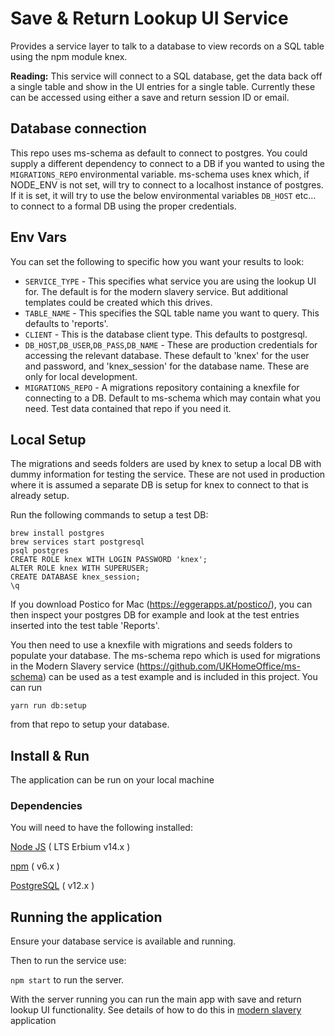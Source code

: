 # Save & Return Lookup UI Service
Provides a service layer to talk to a database to view records on a SQL table using the npm module knex.

**Reading:**  This service will connect to a SQL database, get the data back off a single table and show in the UI entries for a single table. Currently these can be accessed using either a save and return session ID or email.

## Database connection
This repo uses ms-schema as default to connect to postgres. You could supply a different dependency to connect to a DB if you wanted to using the `MIGRATIONS_REPO` environmental variable. ms-schema uses knex which, if NODE_ENV is not set, will try to connect to a localhost instance of postgres. If it is set, it will try to use the below environmental variables `DB_HOST` etc... to connect to a formal DB using the proper credentials.

## Env Vars
You can set the following to specific how you want your results to look:
- `SERVICE_TYPE` - This specifies what service you are using the lookup UI for. The default is for the modern slavery service. But additional templates could be created which this drives.
- `TABLE_NAME` - This specifies the SQL table name you want to query. This defaults to 'reports'.
- `CLIENT` - This is the database client type. This defaults to postgresql.
- `DB_HOST`,`DB_USER`,`DB_PASS`,`DB_NAME` - These are production credentials for accessing the relevant database. These default to 'knex' for the user and password, and 'knex_session' for the database name. These are only for local development.
- `MIGRATIONS_REPO` - A migrations repository containing a knexfile for connecting to a DB. Default to ms-schema which may contain what you need. Test data contained that repo if you need it.

## Local Setup
The migrations and seeds folders are used by knex to setup a local DB with dummy information for testing the service. These are not used in production where it is assumed a separate DB is setup for knex to connect to that is already setup.

Run the following commands to setup a test DB:
```
brew install postgres
brew services start postgresql
psql postgres
CREATE ROLE knex WITH LOGIN PASSWORD 'knex';
ALTER ROLE knex WITH SUPERUSER;
CREATE DATABASE knex_session;
\q
```
If you download Postico for Mac (https://eggerapps.at/postico/), you can then inspect your postgres DB for example and look at the test entries inserted into the test table 'Reports'.

You then need to use a knexfile with migrations and seeds folders to populate your database.
The ms-schema repo which is used for migrations in the Modern Slavery service (https://github.com/UKHomeOffice/ms-schema) can be used as a test example and is included in this project. You can run
```
yarn run db:setup
```
from that repo to setup your database.

## Install & Run <a name="install-and-run"></a>
The application can be run on your local machine

### Dependencies <a name="dependencies"></a>
You will need to have the following installed:

[Node JS](https://nodejs.org/en/download/releases/) ( LTS Erbium v14.x )

[npm](https://www.npmjs.com/get-npm) ( v6.x )

[PostgreSQL](https://www.postgresql.org/download/) ( v12.x )

## Running the application

Ensure your database service is available and running.

Then to run the service use:

 ```npm start``` to run the server.

With the server running you can run the main app with save and return lookup UI functionality.
See details of how to do this in [modern slavery](https://github.com/UKHomeOffice/modern-slavery) application
